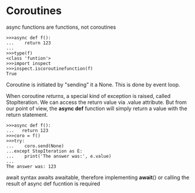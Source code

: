 # Coroutines

async functions are functions, not coroutines

```
>>>async def f():
...    return 123
...
>>>type(f)
<class 'funtion'>
>>>import inspect
>>>inspect.iscoroutinefunction(f)
True
```


Coroutine is initiated by "sending" it a None. This is done by event loop.

When coroutine *returns*, a special kind of exception is raised, called StopIteration. We can access the return value via .value attribute.
But from our point of view, the **async def** function will simply return a value with the return statement.
```
>>>async def f():
...   return 123
>>>coro = f()
>>>try:
...    coro.send(None)
...except StopIteration as E:
...    print('The answer was:', e.value)
...
The answer was: 123
```

await syntax awaits awaitable, therefore implementing __await__() or calling the result of async def fucntion is required
